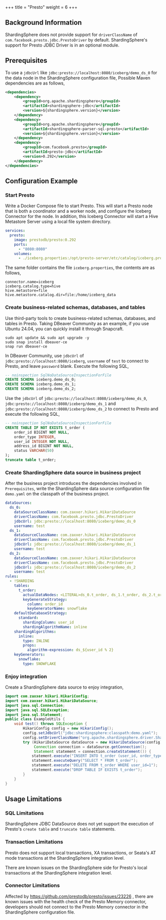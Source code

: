 +++
title = "Presto"
weight = 6
+++

## Background Information

ShardingSphere does not provide support for `driverClassName` of `com.facebook.presto.jdbc.PrestoDriver` by default.
ShardingSphere's support for Presto JDBC Driver is in an optional module.

## Prerequisites

To use a `jdbcUrl` like `jdbc:presto://localhost:8080/iceberg/demo_ds_0` for the data node in the ShardingSphere configuration file,
Possible Maven dependencies are as follows,

```xml
<dependencies>
    <dependency>
        <groupId>org.apache.shardingsphere</groupId>
        <artifactId>shardingsphere-jdbc</artifactId>
        <version>${shardingsphere.version}</version>
    </dependency>
    <dependency>
        <groupId>org.apache.shardingsphere</groupId>
        <artifactId>shardingsphere-parser-sql-presto</artifactId>
        <version>${shardingsphere.version}</version>
    </dependency>
    <dependency>
        <groupId>com.facebook.presto</groupId>
        <artifactId>presto-jdbc</artifactId>
        <version>0.292</version>
    </dependency>
</dependencies>
```

## Configuration Example

### Start Presto

Write a Docker Compose file to start Presto. 
This will start a Presto node that is both a coordinator and a worker node, and configure the Iceberg Connector for the node.
In addition, this Iceberg Connector will start a Hive Metastore Server using a local file system directory.

```yaml
services:
  presto:
    image: prestodb/presto:0.292
    ports:
      - "8080:8080"
    volumes:
      - ./iceberg.properties:/opt/presto-server/etc/catalog/iceberg.properties
```

The same folder contains the file `iceberg.properties`, the contents are as follows,

```properties
connector.name=iceberg
iceberg.catalog.type=hive
hive.metastore=file
hive.metastore.catalog.dir=file:/home/iceberg_data
```

### Create business-related schemas, databases, and tables

Use third-party tools to create business-related schemas, databases, and tables in Presto.
Taking DBeaver Community as an example, if you use Ubuntu 24.04, you can quickly install it through Snapcraft.

```shell
sudo apt update && sudo apt upgrade -y
sudo snap install dbeaver-ce
snap run dbeaver-ce
```

In DBeaver Community, use `jdbcUrl` of `jdbc:presto://localhost:8080/iceberg`, `username` of `test` to connect to Presto, and leave `password` blank.
Execute the following SQL,

```sql
-- noinspection SqlNoDataSourceInspectionForFile
CREATE SCHEMA iceberg.demo_ds_0;
CREATE SCHEMA iceberg.demo_ds_1;
CREATE SCHEMA iceberg.demo_ds_2;
```

Use the `jdbcUrl` of `jdbc:presto://localhost:8080/iceberg/demo_ds_0`, 
`jdbc:presto://localhost:8080/iceberg/demo_ds_1` and `jdbc:presto://localhost:8080/iceberg/demo_ds_2` to connect to Presto and execute the following SQL,

```sql
-- noinspection SqlNoDataSourceInspectionForFile
CREATE TABLE IF NOT EXISTS t_order (
    order_id BIGINT NOT NULL,
    order_type INTEGER,
    user_id INTEGER NOT NULL,
    address_id BIGINT NOT NULL,
    status VARCHAR(50)
);
truncate table t_order;
```

### Create ShardingSphere data source in business project

After the business project introduces the dependencies involved in `Prerequisites`, 
write the ShardingSphere data source configuration file `demo.yaml` on the classpath of the business project.

```yaml
dataSources:
  ds_0:
    dataSourceClassName: com.zaxxer.hikari.HikariDataSource
    driverClassName: com.facebook.presto.jdbc.PrestoDriver
    jdbcUrl: jdbc:presto://localhost:8080/iceberg/demo_ds_0
    username: test
  ds_1:
    dataSourceClassName: com.zaxxer.hikari.HikariDataSource
    driverClassName: com.facebook.presto.jdbc.PrestoDriver
    jdbcUrl: jdbc:presto://localhost:8080/iceberg/demo_ds_1
    username: test
  ds_2:
    dataSourceClassName: com.zaxxer.hikari.HikariDataSource
    driverClassName: com.facebook.presto.jdbc.PrestoDriver
    jdbcUrl: jdbc:presto://localhost:8080/iceberg/demo_ds_2
    username: test
rules:
  - !SHARDING
    tables:
      t_order:
        actualDataNodes: <LITERAL>ds_0.t_order, ds_1.t_order, ds_2.t_order
        keyGenerateStrategy:
          column: order_id
          keyGeneratorName: snowflake
    defaultDatabaseStrategy:
      standard:
        shardingColumn: user_id
        shardingAlgorithmName: inline
    shardingAlgorithms:
      inline:
        type: INLINE
        props:
          algorithm-expression: ds_${user_id % 2}
    keyGenerators:
      snowflake:
        type: SNOWFLAKE
```

### Enjoy integration

Create a ShardingSphere data source to enjoy integration,

```java
import com.zaxxer.hikari.HikariConfig;
import com.zaxxer.hikari.HikariDataSource;
import java.sql.Connection;
import java.sql.SQLException;
import java.sql.Statement;
public class ExampleUtils {
    void test() throws SQLException {
        HikariConfig config = new HikariConfig();
        config.setJdbcUrl("jdbc:shardingsphere:classpath:demo.yaml");
        config.setDriverClassName("org.apache.shardingsphere.driver.ShardingSphereDriver");
        try (HikariDataSource dataSource = new HikariDataSource(config);
             Connection connection = dataSource.getConnection();
             Statement statement = connection.createStatement()) {
            statement.execute("INSERT INTO t_order (user_id, order_type, address_id, status) VALUES (1, 1, 1, 'INSERT_TEST')");
            statement.executeQuery("SELECT * FROM t_order");
            statement.execute("DELETE FROM t_order WHERE user_id=1");
            statement.execute("DROP TABLE IF EXISTS t_order");
        }
    }
}
```

## Usage Limitations

### SQL Limitations

ShardingSphere JDBC DataSource does not yet support the execution of Presto's `create table` and `truncate table` statements.

### Transaction Limitations

Presto does not support local transactions, XA transactions, or Seata's AT mode transactions at the ShardingSphere integration level.

There are known issues on the ShardingSphere side for Presto's local transactions at the ShardingSphere integration level.

### Connector Limitations

Affected by https://github.com/prestodb/presto/issues/23226 , there are known issues with the health check of the Presto Memory connector,
developers should not connect to the Presto Memory connector in the ShardingSphere configuration file.
